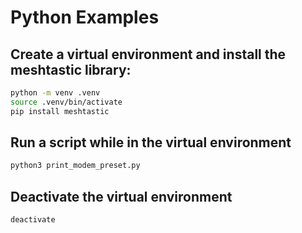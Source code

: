 # Python Examples

## Create a virtual environment and install the meshtastic library:

```bash
python -m venv .venv
source .venv/bin/activate
pip install meshtastic
```

## Run a script while in the virtual environment

```bash
python3 print_modem_preset.py
```

## Deactivate the virtual environment
```bash
deactivate
```
